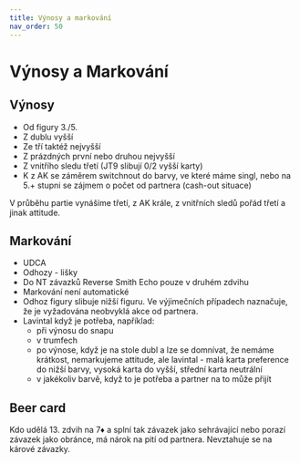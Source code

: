 ```yaml
---
title: Výnosy a markování
nav_order: 50
---
```


# Výnosy a Markování


## Výnosy
- Od figury 3./5.  
- Z dublu vyšší  
- Ze tří taktéž nejvyšší
- Z prázdných první nebo druhou nejvyšší
- Z vnitřího sledu třetí (JT9 slibují 0/2 vyšší karty)
- K z AK se záměrem switchnout do barvy, ve které máme singl, nebo na 5.+ stupni se zájmem o počet od partnera (cash-out situace)


V průběhu partie vynášíme třetí, z AK krále, z vnitřních sledů pořád třetí a jinak attitude.  


## Markování
- UDCA
- Odhozy - lišky
- Do NT závazků Reverse Smith Echo pouze v druhém zdvihu
- Markování není automatické
- Odhoz figury slibuje nižší figuru. Ve výjimečních případech naznačuje, že je vyžadována neobvyklá akce od partnera.
- Lavintal když je potřeba, například:
    - při výnosu do snapu
    - v trumfech
    - po výnose, když je na stole dubl a lze se domnívat, že nemáme krátkost, nemarkujeme
attitude, ale lavintal - malá karta preference do nižší barvy, vysoká karta do vyšší, střední karta neutrální
    - v jakékoliv barvě, když to je potřeba a partner na to může přijít

## Beer card
Kdo udělá 13. zdvih na 7♦ a splní tak závazek jako sehrávající nebo porazí závazek jako obránce, má nárok na
pití od partnera. Nevztahuje se na kárové závazky.